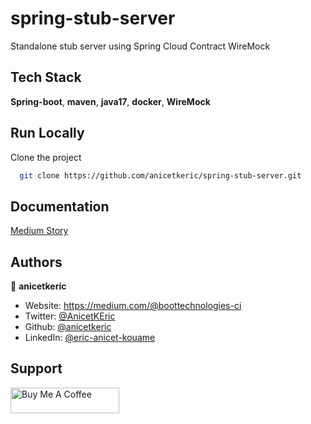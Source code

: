 # spring-stub-server

Standalone stub server using Spring Cloud Contract WireMock

## Tech Stack

**Spring-boot**, **maven**, **java17**, **docker**, **WireMock**

## Run Locally

Clone the project

```bash
  git clone https://github.com/anicetkeric/spring-stub-server.git
```

## Documentation

[Medium Story](https://boottechnologies-ci.medium.com/standalone-stub-server-using-spring-cloud-contract-wiremock-c91e72d8cdde)

## Authors

👤 **anicetkeric**

* Website: https://medium.com/@boottechnologies-ci
* Twitter: [@AnicetKEric](https://twitter.com/AnicetKEric)
* Github: [@anicetkeric](https://github.com/anicetkeric)
* LinkedIn: [@eric-anicet-kouame](https://linkedin.com/in/eric-anicet-kouame-49029577)

## Support
<a href="https://www.buymeacoffee.com/boottechnou" target="_blank"><img src="https://cdn.buymeacoffee.com/buttons/default-orange.png" alt="Buy Me A Coffee" height="41" width="174"></a>
